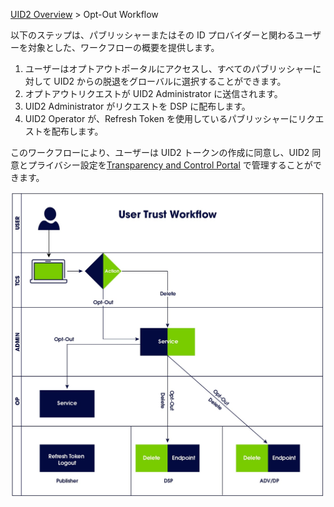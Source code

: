 [UID2 Overview](./README-ja.md) > Opt-Out Workflow

以下のステップは、パブリッシャーまたはその ID プロバイダーと関わるユーザーを対象とした、ワークフローの概要を提供します。

1. ユーザーはオプトアウトポータルにアクセスし、すべてのパブリッシャーに対して UID2 からの脱退をグローバルに選択することができます。
2. オプトアウトリクエストが UID2 Administrator に送信されます。
3. UID2 Administrator がリクエストを DSP に配布します。
4. UID2 Operator が、Refresh Token を使用しているパブリッシャーにリクエストを配布します。

このワークフローにより、ユーザーは UID2 トークンの作成に同意し、UID2 同意とプライバシー設定を[Transparency and Control Portal](https://transparentadvertising.org) で管理することができます。

![User Trust Workflow](/images/user_trust_workflow.jpg)
